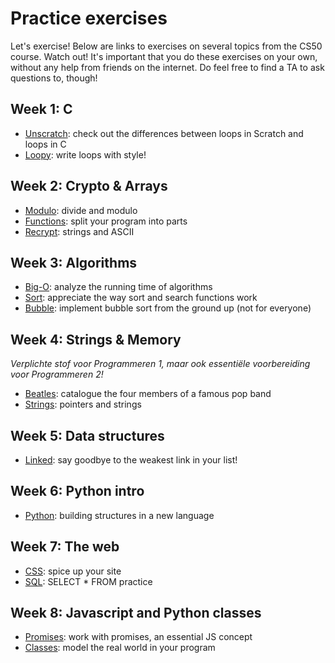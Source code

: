 # Practice exercises

Let's exercise! Below are links to exercises on several topics from the CS50 course. Watch out! It's important that you do these exercises on your own, without any help from friends on the internet. Do feel free to find a TA to ask questions to, though!

## Week 1: C

- [Unscratch](/practice/unscratch): check out the differences between loops in Scratch and loops in C
- [Loopy](/practice/loopy): write loops with style!

## Week 2: Crypto & Arrays

- [Modulo](/practice/modulo): divide and modulo
- [Functions](/practice/functions): split your program into parts
- [Recrypt](/practice/recrypt): strings and ASCII

## Week 3: Algorithms

- [Big-O](/practice/big-o): analyze the running time of algorithms
- [Sort](/practice/sort): appreciate the way sort and search functions work
- [Bubble](/practice/bubble): implement bubble sort from the ground up (not for everyone)

## Week 4: Strings & Memory

*Verplichte stof voor Programmeren 1, maar ook essentiële voorbereiding voor Programmeren 2!*

- [Beatles](/practice/beatles): catalogue the four members of a famous pop band
- [Strings](/practice/strings): pointers and strings

## Week 5: Data structures

- [Linked](/practice/linked): say goodbye to the weakest link in your list!

## Week 6: Python intro

- [Python](/practice/python): building structures in a new language

## Week 7: The web

- [CSS](/practice/css): spice up your site
- [SQL](/practice/sql): SELECT * FROM practice

## Week 8: Javascript and Python classes

- [Promises](/practice/promises): work with promises, an essential JS concept
- [Classes](/practice/classes): model the real world in your program
